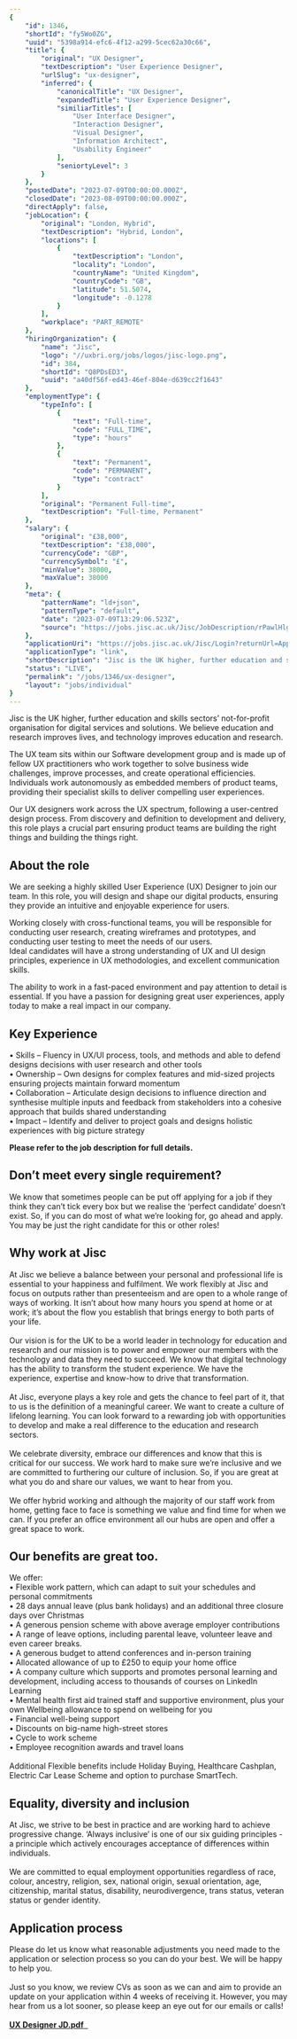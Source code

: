 ```yaml
---
{
	"id": 1346,
	"shortId": "fy5Wo0ZG",
	"uuid": "5398a914-efc6-4f12-a299-5cec62a30c66",
	"title": {
		"original": "UX Designer",
		"textDescription": "User Experience Designer",
		"urlSlug": "ux-designer",
		"inferred": {
			"canonicalTitle": "UX Designer",
			"expandedTitle": "User Experience Designer",
			"similiarTitles": [
				"User Interface Designer",
				"Interaction Designer",
				"Visual Designer",
				"Information Architect",
				"Usability Engineer"
			],
			"seniortyLevel": 3
		}
	},
	"postedDate": "2023-07-09T00:00:00.000Z",
	"closedDate": "2023-08-09T00:00:00.000Z",
	"directApply": false,
	"jobLocation": {
		"original": "London, Hybrid",
		"textDescription": "Hybrid, London",
		"locations": [
			{
				"textDescription": "London",
				"locality": "London",
				"countryName": "United Kingdom",
				"countryCode": "GB",
				"latitude": 51.5074,
				"longitude": -0.1278
			}
		],
		"workplace": "PART_REMOTE"
	},
	"hiringOrganization": {
		"name": "Jisc",
		"logo": "//uxbri.org/jobs/logos/jisc-logo.png",
		"id": 384,
		"shortId": "Q8PDsED3",
		"uuid": "a40df56f-ed43-46ef-804e-d639cc2f1643"
	},
	"employmentType": {
		"typeInfo": [
			{
				"text": "Full-time",
				"code": "FULL_TIME",
				"type": "hours"
			},
			{
				"text": "Permanent",
				"code": "PERMANENT",
				"type": "contract"
			}
		],
		"original": "Permanent Full-time",
		"textDescription": "Full-time, Permanent"
	},
	"salary": {
		"original": "£38,000",
		"textDescription": "£38,000",
		"currencyCode": "GBP",
		"currencySymbol": "£",
		"minValue": 38000,
		"maxValue": 38000
	},
	"meta": {
		"patternName": "ld+json",
		"patternType": "default",
		"date": "2023-07-09T13:29:06.523Z",
		"source": "https://jobs.jisc.ac.uk/Jisc/JobDescription/rPawlHlg89g"
	},
	"applicationUri": "https://jobs.jisc.ac.uk/Jisc/Login?returnUrl=ApplyNow%3Fid%3DrPawlHlg89g&vId=rPawlHlg89g",
	"applicationType": "link",
	"shortDescription": "Jisc is the UK higher, further education and skills sectors’ not-for-profit-- organisation for digital services and solutions. We believe education and research improves lives, and technology",
	"status": "LIVE",
	"permalink": "/jobs/1346/ux-designer",
	"layout": "jobs/individual"
}
---
```

<p>Jisc is the UK higher, further education and skills sectors’ not-for-profit organisation for digital services and solutions. We believe education and research improves lives, and technology improves education and research.</p><p>The UX team sits within our Software development group and is made up of fellow UX practitioners who work together to solve business wide challenges, improve processes, and create operational efficiencies. Individuals work autonomously as embedded members of product teams, providing their specialist skills to deliver compelling user experiences.</p><p>Our UX designers work across the UX spectrum, following a user-centred design process. From discovery and definition to development and delivery, this role plays a crucial part ensuring product teams are building the right things and building the things right.</p><h2>About the role</h2><p>We are seeking a highly skilled User Experience (UX) Designer to join our team. In this role, you will design and shape our digital products, ensuring they provide an intuitive and enjoyable experience for users.</p><p>Working closely with cross-functional teams, you will be responsible for conducting user research, creating wireframes and prototypes, and conducting user testing to meet the needs of our users.<br>Ideal candidates will have a strong understanding of UX and UI design principles, experience in UX methodologies, and excellent communication skills.</p><p>The ability to work in a fast-paced environment and pay attention to detail is essential. If you have a passion for designing great user experiences, apply today to make a real impact in our company.</p><h2>Key Experience</h2><p>• Skills – Fluency in UX/UI process, tools, and methods and able to defend designs decisions with user research and other tools<br>• Ownership – Own designs for complex features and mid-sized projects ensuring projects maintain forward momentum<br>• Collaboration – Articulate design decisions to influence direction and synthesise multiple inputs and feedback from stakeholders into a cohesive approach that builds shared understanding<br>• Impact – Identify and deliver to project goals and designs holistic experiences with big picture strategy<br></p><p><strong>Please refer to the job description for full details.</strong></p><h2>Don’t meet every single requirement?</h2><p>We know that sometimes people can be put off applying for a job if they think they can’t tick every box but we realise the ‘perfect candidate’ doesn’t exist. So, if you can do most of what we’re looking for, go ahead and apply. You may be just the right candidate for this or other roles!</p><h2>Why work at Jisc</h2><p>At Jisc we believe a balance between your personal and professional life is essential to your happiness and fulfilment. We work flexibly at Jisc and focus on outputs rather than presenteeism and are open to a whole range of ways of working. It isn’t about how many hours you spend at home or at work; it’s about the flow you establish that brings energy to both parts of your life. <br><br>Our vision is for the UK to be a world leader in technology for education and research and our mission is to power and empower our members with the technology and data they need to succeed. We know that digital technology has the ability to transform the student experience. We have the experience, expertise and know-how to drive that transformation.<br><br>At Jisc, everyone plays a key role and gets the chance to feel part of it, that to us is the definition of a meaningful career. We want to create a culture of lifelong learning. You can look forward to a rewarding job with opportunities to develop and make a real difference to the education and research sectors. <br><br>We celebrate diversity, embrace our differences and know that this is critical for our success. We work hard to make sure we’re inclusive and we are committed to furthering our culture of inclusion. So, if you are great at what you do and share our values, we want to hear from you. <br><br>We offer hybrid working and although the majority of our staff work from home, getting face to face is something we value and find time for when we can. If you prefer an office environment all our hubs are open and offer a great space to work.</p><h2>Our benefits are great too.</h2><p>We offer:<br>• Flexible work pattern, which can adapt to suit your schedules and personal commitments<br>• 28 days annual leave (plus bank holidays) and an additional three closure days over Christmas<br>• A generous pension scheme with above average employer contributions<br>• A range of leave options, including parental leave, volunteer leave and even career breaks. <br>• A generous budget to attend conferences and in-person training <br>• Allocated allowance of up to £250 to equip your home office <br>• A company culture which supports and promotes personal learning and development, including access to thousands of courses on LinkedIn Learning<br>• Mental health first aid trained staff and supportive environment, plus your own Wellbeing allowance to spend on wellbeing for you <br>• Financial well-being support<br>• Discounts on big-name high-street stores<br>• Cycle to work scheme<br>• Employee recognition awards and travel loans<br><br>Additional Flexible benefits include Holiday Buying, Healthcare Cashplan, Electric Car Lease Scheme and option to purchase SmartTech.</p><h2>Equality, diversity and inclusion</h2><p>At Jisc, we strive to be best in practice and are working hard to achieve progressive change. ‘Always inclusive’ is one of our six guiding principles - a principle which actively encourages acceptance of differences within individuals.<br><br>We are committed to equal employment opportunities regardless of race, colour, ancestry, religion, sex, national origin, sexual orientation, age, citizenship, marital status, disability, neurodivergence, trans status, veteran status or gender identity.</p><h2>Application process</h2><p>Please do let us know what reasonable adjustments you need made to the application or selection process so you can do your best. We will be happy to help you.<br><br>Just so you know, we review CVs as soon as we can and aim to provide an update on your application within 4 weeks of receiving it. However, you may hear from us a lot sooner, so please keep an eye out for our emails or calls! <br><br><a target="_blank" rel="noopener noreferrer nofollow" href="https://jobs.jisc.ac.uk/Jisc/JobDescription/rPawlHlg89g#"><strong>UX Designer JD.pdf</strong>&nbsp;&nbsp;</a></p>
